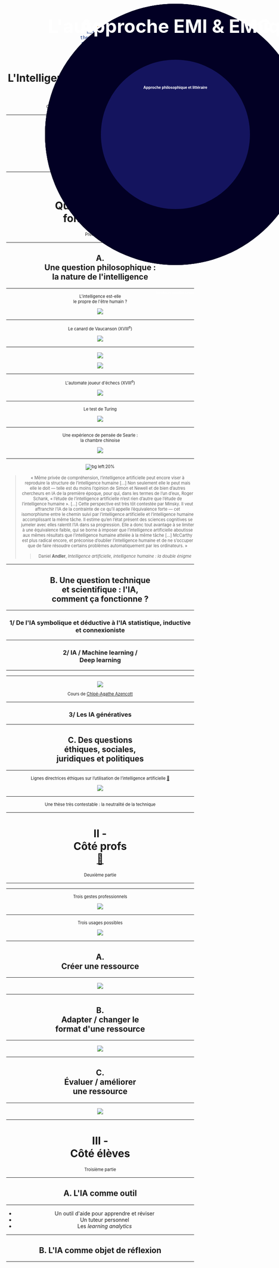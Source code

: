 ```yaml
---
marp: true
theme: teaching
paginate: true
size: 4:3
---
```


<!-- _class: titre -->

# L'Intelligence artificielle : définitions et défis

Cédric Eyssette - chargé de projet
DRANE site de Lyon



---
<!-- _class:  -->
<style scoped>
section {font-size:6em;}
* {text-align:center}
</style>

### Plan

I - Quelques repères<br> fondamentaux

<span data-marpit-fragment="1">II - Côté profs</span>

<span data-marpit-fragment="2">III - Côté élèves</span>


---
<!-- _class: partie -->
# I - <br>Quelques repères <br>fondamentaux <!-- fit -->
Première partie


---
<!-- _class: souspartie -->
## A. <br>Une question philosophique :<br> la nature de l'intelligence <!-- fit -->


---
<!-- _class: i1t1 vertical -->

L'intelligence est-elle <br>le propre de l'être humain ?

![](https://www.musee-rodin.fr/sites/default/files/styles/scale_w1000_h500/public/2020-12/2017_05_23_penseur_jm016_1.jpg?itok=QxHLnDgd)

<!-- 
Question sur soi, sur sa propre pensée
remise en question

intelligence => Logos
Noûs
(matière / esprit ; ce qui nous rapproche de la divinité)

propre de l'être humain

raisonner (rapport à soi)
juger, décider (rapport au monde)
discuter (rapport aux autres)


-->

---
<!-- _class: i1t1 vertical-->
Le canard de Vaucanson (XVIII<sup>e</sup>)

![](https://upload.wikimedia.org/wikipedia/commons/thumb/1/16/Ure%27s_rendering_of_Maillard%27s_automaton.jpg/800px-Ure%27s_rendering_of_Maillard%27s_automaton.jpg)


<!-- 
Question de la mécanisation de l'intelligence
 -->

---
<!-- _class: i2t0 -->

![](https://upload.wikimedia.org/wikipedia/commons/a/a3/Julien_Offray_de_La_Mettrie.jpg?uselang=fr)

![](https://www.edition-originale.com/media/h-3000-la-mettrie_lhomme-machine_1948_tirage-de-tete_0_24935.JPG)

<!-- automate spirituel
Homme-machine -->

---
<!-- _class: i1t1 vertical -->

L'automate joueur d'échecs (XVIII<sup>e</sup>)

![](https://upload.wikimedia.org/wikipedia/commons/thumb/6/6e/Racknitz_-_The_Turk_3.jpg/800px-Racknitz_-_The_Turk_3.jpg)

<!-- 
Le Turc mécanique ou l’automate joueur d'échecs est une célèbre mystification construite à la fin du xviiie siècle : il s’agissait d'un prétendu automate doté de la faculté de jouer aux échecs. I

Construit et dévoilé pour la première fois en 1770 par Johann Wolfgang von Kempelen, le mécanisme semblait capable de jouer contre un adversaire humain, ainsi que de résoudre le problème du cavalier, un casse-tête qui exige de déplacer un cavalier afin d'occuper une seule fois chaque case de l'échiquier
 -->


---
<!-- _class: i1t1 vertical -->
Le test de Turing

![](https://upload.wikimedia.org/wikipedia/commons/5/55/Turing_test_diagram.png)


---
<!-- _class: i1t1 vertical -->

Une expérience de pensée de Searle :<br> la chambre chinoise

[![](https://i.ibb.co/Njjxs77/chambre-Chinoise.png)](https://ladigitale.dev/digiview/#/v/65e952a4e0607)


---
<!-- _class: citationC fmmmmmmm-->
<style scoped>
figure {margin-right:-220px!important}
</style>

![bg left:20% ](https://web.static-rmg.be/if/c_fit,w_1200,h_1200/0d5ae89fcb900dc10d0d6a4fe76f6a07.jpg)

> « Même privée de compréhension, l’intelligence artificielle peut encore viser à reproduire la structure de l’intelligence humaine […] Non seulement elle le peut mais elle le doit — telle est du moins l’opinion de Simon et Newell et de bien d’autres chercheurs en IA de la première époque, pour qui, dans les termes de l’un d’eux, Roger Schank, « l’étude de l’intelligence artificielle n’est rien d’autre que l’étude de l’intelligence humaine ». […] Cette perspective est très tôt contestée par Minsky. Il veut affranchir l’IA de la contrainte de ce qu’il appelle l’équivalence forte — cet isomorphisme entre le chemin suivi par l’intelligence artificielle et l’intelligence humaine accomplissant la même tâche. Il estime qu’en l’état présent des sciences cognitives se jumeler avec elles ralentit l’IA dans sa progression. Elle a donc tout avantage à se limiter à une équivalence faible, qui se borne à imposer que l’intelligence artificielle aboutisse aux mêmes résultats que l’intelligence humaine attelée à la même tâche […] McCarthy est plus radical encore, et préconise d’oublier l’intelligence humaine et de ne s’occuper que de faire résoudre certains problèmes automatiquement par les ordinateurs. »
>> Daniel **Andler**, _Intelligence artificielle, intelligence humaine : la double énigme_

<!-- 
Intelligence :
capacité à résoudre des problèmes

IA étroite / IA générale
IA faible / IA forte

rapport au corps : cognition incarnée
-->



---
<!-- _class: souspartie -->
## B. Une question technique<br> et scientifique : l'IA, <br>comment ça fonctionne ?<!-- fit -->


---
<!-- _class: etape -->
### 1/ De l'IA symbolique et déductive à l'IA statistique, inductive <br>et connexioniste

---
<!-- _class: etape -->
### 2/ IA / Machine learning / <br>Deep learning

---
<!-- _class: pp -->
<style scoped>
ol {list-style-type:none!important; margin-left:80px}
ol li {
  width: 700px;
  height: 700px;
  line-height: 120px;
  border-radius: 50%;
  font-size: 50px;
  color: white;
  font-weight: bold;
  text-align: center;
}
ol li {position:absolute; top:10px}
ol li:nth-of-type(1) {background-color: #020024}
ol li:nth-of-type(2) {background-color: #14145e; width:400px; height:400px; margin:150px; line-height: 150px; font-size:0.7em}
ol li:nth-of-type(3) {background-color: #8786c6; width:200px; height:200px; margin:250px; line-height: 210px; font-size:0.5em}
</style>

1) IA
2) Machine learning
3) Deep learning


---
<!-- _class: i1t1 vertical -->
<style scoped>
p {font-size:0.8em}
</style>

![](https://cdn.masto.host/scholarsocial/media_attachments/files/110/650/356/011/527/319/original/36d79dce16f1ac3c.png)

Cours de [Chloé-Agathe Azencott](https://cazencott.info/dotclear/public/lectures/2021-05-cours-Azencott.pdf)


---
<!-- _class: etape -->
### 3/ Les IA génératives

<!-- 

IA générative
prédiction / vérité
prompt


IA symbolique / fonctionnalisme /représentationalisme
connexionisme ; réseaux de neurones




Deep Learning
empirisme pur
contredit à une exigence du rationalisme : exigence d'explicabilité

déduction / induction

prompt / RAG / fine-tuning

-->


---
<!-- _class: souspartie -->
## C. Des questions <br>éthiques, sociales,<br>juridiques et politiques <!-- fit -->


---
<!-- _class: i1t1 vertical -->
Lignes directrices éthiques sur l’utilisation de l’intelligence artificielle [:link:](https://drane.ac-lyon.fr/spip/Lignes-directrices-ethiques-utilisation-IA)

![](https://eyssette.forge.aeif.fr/mindmap/lignes-directrices-IA-considerations-ethiques.svg)

---
<!-- _class:  -->

Une thèse très contestable : la neutralité de la technique

1) L'autonomie de la technique
2) Le déterminisme technique
3) La normativité de la technique : <span data-marpit-fragment="1">l'IA hérite de certaines normes</span> <span data-marpit-fragment="2">, elle ne respecte pas certaines normes</span><span data-marpit-fragment="3">, elle introduit de nouvelles normes</span>

<!-- 



changements :
structure du travail

sexisme / racisme
droit d'auteur / normes écologiques


-->

<!--

Adaptée de Anna Jobin, Marcello Ienca et Effy Vatena, « The Global Landscape of AI Ethics Guidelines », Nature Machine Intelligence, vol. 1, 2019, p. 389-399.

La transparence, qui correspond à la première moitié du cinquième principe général dont il vient d’être question : un SAI auquel une personne recourt ou est soumise doit être transparent pour cette personne — elle doit être en état de comprendre ses mécanismes fondamentaux, les motivations, intérêts et engagements des organismes qui l’ont conçu, diffusé, ou déployé, et les raisons de ses décisions particulières et le cas échéant avoir le droit et les moyens concrets de les contester.
La justice et l’équité : d’une part les bénéfices de l’intelligence artificielle doivent être répartis de manière équitable ; en particulier, l’intelligence artificielle doit éviter les biais et toute forme de discrimination, délibérée ou involontaire ; elle doit être accessible à tous ; d’autre part l’intelligence artificielle doit servir à remédier aux inégalités et injustices existantes ; elle doit contribuer à resserrer la solidarité entre personnes et communautés.
L’innocuité (non-malfaisance) : l’intelligence artificielle ne doit mettre en péril d’aucune façon les personnes, leurs biens, leurs droits ; elle doit s’entourer de toutes les précautions possibles pour éviter d’infliger des dommages matériels ou moraux aux personnes et aux collectivités (par exemple de favoriser la prolifération de nouvelles et d’informations mensongères ou d’encourager l’hostilité à l’égard de certains groupes ; ou encore d’engager une course aux armements en matière militaire et de cybersécurité, etc.).
La responsabilité : tout déploiement d’un SAI doit engager la responsabilité pleine et entière des personnes et organismes impliqués dans la conception, la diffusion et le déploiement du système, en particulier en cas de mauvais fonctionnement ou de conséquence adverse imprévue.
La protection de la vie privée (privacy), tout particulièrement la maîtrise des données personnelles, le droit de savoir qui en détient certaines et ce qui en est fait et celui de les retirer de toute banque de données hormis celles autorisées par la loi.
Le progrès (bienfaisance) : l’intelligence artificielle ne doit être employée que lorsqu’elle apporte une amélioration aux conditions d’existence des personnes et des collectivités.
L’autonomie et la dignité : chacun doit être libre de recourir ou non à un SAI, de lui déléguer certaines décisions et de reprendre à tout moment cette délégation ; l’intelligence artificielle doit contribuer à protéger la liberté et les droits des personnes et à étendre leurs capabilités, les moyens d’agir dont ils disposent concrètement ; elle ne doit en aucune façon, directement ou indirectement, porter atteinte à leur dignité ; elle doit respecter leurs valeurs particulières, sachant que certaines ne sont pas universellement partagées — en d’autres termes, elle se doit d’inclure une diversité de cultures et de systèmes normatifs, formalisés ou non.
Le respect des obligations générales vis-à-vis des populations et de l’environnement : le développement de l’intelligence artificielle (par opposition à son déploiement) ne doit pas avoir de conséquences délétères pour certaines catégories de personnes (employés, prestataires, mais aussi résidents des communes sièges d’entreprises d’IA) ni pour la planète, notamment en matière de consommation énergétique.

-->

---
<!-- _class: partie -->
# II - <br>Côté profs <br>[:link:](https://eyssette.forge.aeif.fr/markpage/#https://github.com/eyssette/minisite-markpage/blob/main/concevoir-ressources-avec-IA.md)
<!-- fit -->
Deuxième partie

---


---
<!-- _class: i1t1 vertical -->
Trois gestes professionnels

![](https://raw.githubusercontent.com/eyssette/minisite-markpage/main/img/trois-gestes-professionnels.png)

---
<!-- _class: i1t1 vertical -->
Trois usages possibles

![](https://raw.githubusercontent.com/eyssette/minisite-markpage/main/img/trois-usages-IA.png)

---
<!-- _class: souspartie -->
## A. <br>Créer une ressource <!-- fit -->

---
<!-- _class: i1t1 vertical -->
![](https://raw.githubusercontent.com/eyssette/minisite-markpage/main/img/creer-ressource-avec-IAG.png)


---
<!-- _class: souspartie -->
## B. <br>Adapter / changer le <br>format d'une ressource <!-- fit -->


---
<!-- _class: i1t1 vertical -->
![](https://raw.githubusercontent.com/eyssette/minisite-markpage/main/img/adapter-changer-format-ressource-avec-IAG.png)

---
<!-- _class: souspartie -->
## C. <br>Évaluer / améliorer<br> une ressource <!-- fit -->


---
<!-- _class: i1t1 vertical -->
![](https://raw.githubusercontent.com/eyssette/minisite-markpage/main/img/evaluer-ameliorer-ressource-avec-IA.png)


---
<!-- _class: partie -->
# III - <br>Côté élèves <!-- fit -->
Troisième partie

---
<!-- _class: souspartie -->
## A.  L'IA comme outil


---
<!-- _class:  -->
- Un outil d'aide pour apprendre et réviser
- Un tuteur personnel
- Les _learning analytics_

<!-- 
PhiloGPT : vidéo
MIA seconde : Projet gouvernemental (Modules Interactifs Adaptatifs)
Chatbot

répétition espacée : Anki
-->

---
<!-- _class: souspartie -->
## B. L'IA comme objet de réflexion


---
<!-- _class:  -->
1) Approche EMI & EMC
2) Approche philosophique et littéraire
